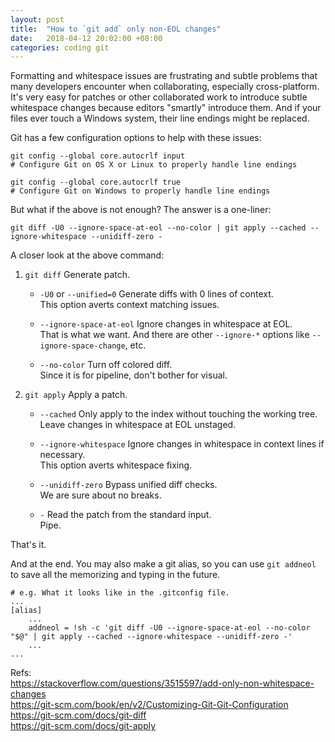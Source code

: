 ```yaml
---
layout: post
title:  "How to `git add` only non-EOL changes"
date:   2018-04-12 20:02:00 +08:00
categories: coding git
---
```

Formatting and whitespace issues are frustrating and subtle problems that many developers encounter when collaborating, especially cross-platform. It's very easy for patches or other collaborated work to introduce subtle whitespace changes because editors "smartly" introduce them. And if your files ever touch a Windows system, their line endings might be replaced. 

Git has a few configuration options to help with these issues:

```console
git config --global core.autocrlf input
# Configure Git on OS X or Linux to properly handle line endings

git config --global core.autocrlf true
# Configure Git on Windows to properly handle line endings
```

But what if the above is not enough? The answer is a one-liner:

```console
git diff -U0 --ignore-space-at-eol --no-color | git apply --cached --ignore-whitespace --unidiff-zero -
```

A closer look at the above command:

1. `git diff` Generate patch.

    * `-U0` or `--unified=0` Generate diffs with 0 lines of context.  
    This option averts context matching issues.

    * `--ignore-space-at-eol` Ignore changes in whitespace at EOL.  
    That is what we want. And there are other `--ignore-*` options like `--ignore-space-change`, etc.

    * `--no-color` Turn off colored diff.  
    Since it is for pipeline, don't bother for visual.

2. `git apply` Apply a patch.

    * `--cached` Only apply to the index without touching the working tree.  
    Leave changes in whitespace at EOL unstaged.

    * `--ignore-whitespace` Ignore changes in whitespace in context lines if necessary.  
    This option averts whitespace fixing.

    * `--unidiff-zero` Bypass unified diff checks.  
    We are sure about no breaks.

    * `-` Read the patch from the standard input.  
    Pipe.

That's it.

And at the end. You may also make a git alias, so you can use `git addneol` to save all the memorizing and typing in the future.

```text
# e.g. What it looks like in the .gitconfig file.
...
[alias]
    ...
    addneol = !sh -c 'git diff -U0 --ignore-space-at-eol --no-color "$@" | git apply --cached --ignore-whitespace --unidiff-zero -'
    ...
...
```

Refs:  
<https://stackoverflow.com/questions/3515597/add-only-non-whitespace-changes>  
<https://git-scm.com/book/en/v2/Customizing-Git-Git-Configuration>  
<https://git-scm.com/docs/git-diff>  
<https://git-scm.com/docs/git-apply>
